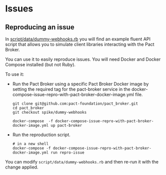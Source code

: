 # Issues

## Reproducing an issue

In [script/data/dummy-webhooks.rb](script/data/dummy-webhooks.rb) you will find an example fluent API script that allows you to simulate client libraries interacting with the Pact Broker.

You can use it to easily reproduce issues. You will need Docker and Docker Compose installed (but not Ruby).

To use it:

* Run the Pact Broker using a specific Pact Broker Docker image by setting the required tag for the pact-broker service in the docker-compose-issue-repro-with-pact-broker-docker-image.yml file.

    ```
    git clone git@github.com:pact-foundation/pact_broker.git
    cd pact_broker
    git checkout spike/dummy-webhooks

    docker-compose  -f docker-compose-issue-repro-with-pact-broker-docker-image.yml up pact-broker

    ```

* Run the reproduction script.

    ```
    # in a new shell
    docker-compose -f docker-compose-issue-repro-with-pact-broker-docker-image.yml run repro-issue
    ```

You can modify `script/data/dummy-webhooks.rb` and then re-run it with the change applied.
